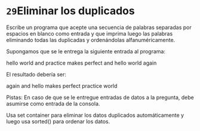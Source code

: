 # `29`Eliminar los duplicados

Escribe un programa que acepte una secuencia de palabras separadas por espacios en blanco como entrada y que imprima luego las palabras eliminando todas las duplicadas y ordenándolas alfanuméricamente.

Supongamos que se le entrega la siguiente entrada al programa:

hello world and practice makes perfect and hello world again

El resultado debería ser:

again and hello makes perfect practice world

Pistas:
En caso de que se le entregue entradas de datos a la pregunta, debe asumirse como entrada de la consola.

Usa set container para eliminar los datos duplicados automáticamente y luego usa sorted() para ordenar los datos.


